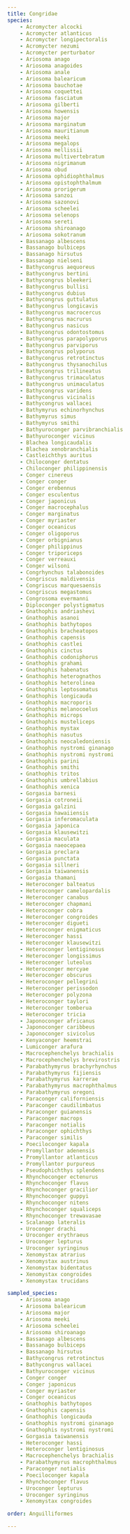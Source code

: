 ```yaml
---
title: Congridae
species:
    - Acromycter alcocki
    - Acromycter atlanticus
    - Acromycter longipectoralis
    - Acromycter nezumi
    - Acromycter perturbator
    - Ariosoma anago
    - Ariosoma anagoides
    - Ariosoma anale
    - Ariosoma balearicum
    - Ariosoma bauchotae
    - Ariosoma coquettei
    - Ariosoma fasciatum
    - Ariosoma gilberti
    - Ariosoma howensis
    - Ariosoma major
    - Ariosoma marginatum
    - Ariosoma mauritianum
    - Ariosoma meeki
    - Ariosoma megalops
    - Ariosoma mellissii
    - Ariosoma multivertebratum
    - Ariosoma nigrimanum
    - Ariosoma obud
    - Ariosoma ophidiophthalmus
    - Ariosoma opistophthalmum
    - Ariosoma prorigerum
    - Ariosoma sanzoi
    - Ariosoma sazonovi
    - Ariosoma scheelei
    - Ariosoma selenops
    - Ariosoma sereti
    - Ariosoma shiroanago
    - Ariosoma sokotranum
    - Bassanago albescens
    - Bassanago bulbiceps
    - Bassanago hirsutus
    - Bassanago nielseni
    - Bathycongrus aequoreus
    - Bathycongrus bertini
    - Bathycongrus bleekeri
    - Bathycongrus bullisi
    - Bathycongrus dubius
    - Bathycongrus guttulatus
    - Bathycongrus longicavis
    - Bathycongrus macrocercus
    - Bathycongrus macrurus
    - Bathycongrus nasicus
    - Bathycongrus odontostomus
    - Bathycongrus parapolyporus
    - Bathycongrus parviporus
    - Bathycongrus polyporus
    - Bathycongrus retrotinctus
    - Bathycongrus thysanochilus
    - Bathycongrus trilineatus
    - Bathycongrus trimaculatus
    - Bathycongrus unimaculatus
    - Bathycongrus varidens
    - Bathycongrus vicinalis
    - Bathycongrus wallacei
    - Bathymyrus echinorhynchus
    - Bathymyrus simus
    - Bathymyrus smithi
    - Bathyuroconger parvibranchialis
    - Bathyuroconger vicinus
    - Blachea longicaudalis
    - Blachea xenobranchialis
    - Castleichthys auritus
    - Chiloconger dentatus
    - Chiloconger philippinensis
    - Conger cinereus
    - Conger conger
    - Conger erebennus
    - Conger esculentus
    - Conger japonicus
    - Conger macrocephalus
    - Conger marginatus
    - Conger myriaster
    - Conger oceanicus
    - Conger oligoporus
    - Conger orbignianus
    - Conger philippinus
    - Conger triporiceps
    - Conger verreauxi
    - Conger wilsoni
    - Congrhynchus talabonoides
    - Congriscus maldivensis
    - Congriscus marquesaensis
    - Congriscus megastomus
    - Congrosoma evermanni
    - Diploconger polystigmatus
    - Gnathophis andriashevi
    - Gnathophis asanoi
    - Gnathophis bathytopos
    - Gnathophis bracheatopos
    - Gnathophis capensis
    - Gnathophis castlei
    - Gnathophis cinctus
    - Gnathophis codoniphorus
    - Gnathophis grahami
    - Gnathophis habenatus
    - Gnathophis heterognathos
    - Gnathophis heterolinea
    - Gnathophis leptosomatus
    - Gnathophis longicauda
    - Gnathophis macroporis
    - Gnathophis melanocoelus
    - Gnathophis microps
    - Gnathophis musteliceps
    - Gnathophis mystax
    - Gnathophis nasutus
    - Gnathophis neocaledoniensis
    - Gnathophis nystromi ginanago
    - Gnathophis nystromi nystromi
    - Gnathophis parini
    - Gnathophis smithi
    - Gnathophis tritos
    - Gnathophis umbrellabius
    - Gnathophis xenica
    - Gorgasia barnesi
    - Gorgasia cotroneii
    - Gorgasia galzini
    - Gorgasia hawaiiensis
    - Gorgasia inferomaculata
    - Gorgasia japonica
    - Gorgasia klausewitzi
    - Gorgasia maculata
    - Gorgasia naeocepaea
    - Gorgasia preclara
    - Gorgasia punctata
    - Gorgasia sillneri
    - Gorgasia taiwanensis
    - Gorgasia thamani
    - Heteroconger balteatus
    - Heteroconger camelopardalis
    - Heteroconger canabus
    - Heteroconger chapmani
    - Heteroconger cobra
    - Heteroconger congroides
    - Heteroconger digueti
    - Heteroconger enigmaticus
    - Heteroconger hassi
    - Heteroconger klausewitzi
    - Heteroconger lentiginosus
    - Heteroconger longissimus
    - Heteroconger luteolus
    - Heteroconger mercyae
    - Heteroconger obscurus
    - Heteroconger pellegrini
    - Heteroconger perissodon
    - Heteroconger polyzona
    - Heteroconger taylori
    - Heteroconger tomberua
    - Heteroconger tricia
    - Japonoconger africanus
    - Japonoconger caribbeus
    - Japonoconger sivicolus
    - Kenyaconger heemstrai
    - Lumiconger arafura
    - Macrocephenchelys brachialis
    - Macrocephenchelys brevirostris
    - Parabathymyrus brachyrhynchus
    - Parabathymyrus fijiensis
    - Parabathymyrus karrerae
    - Parabathymyrus macrophthalmus
    - Parabathymyrus oregoni
    - Paraconger californiensis
    - Paraconger caudilimbatus
    - Paraconger guianensis
    - Paraconger macrops
    - Paraconger notialis
    - Paraconger ophichthys
    - Paraconger similis
    - Poeciloconger kapala
    - Promyllantor adenensis
    - Promyllantor atlanticus
    - Promyllantor purpureus
    - Pseudophichthys splendens
    - Rhynchoconger ectenurus
    - Rhynchoconger flavus
    - Rhynchoconger gracilior
    - Rhynchoconger guppyi
    - Rhynchoconger nitens
    - Rhynchoconger squaliceps
    - Rhynchoconger trewavasae
    - Scalanago lateralis
    - Uroconger drachi
    - Uroconger erythraeus
    - Uroconger lepturus
    - Uroconger syringinus
    - Xenomystax atrarius
    - Xenomystax austrinus
    - Xenomystax bidentatus
    - Xenomystax congroides
    - Xenomystax trucidans

sampled_species:
    - Ariosoma anago
    - Ariosoma balearicum
    - Ariosoma major
    - Ariosoma meeki
    - Ariosoma scheelei
    - Ariosoma shiroanago
    - Bassanago albescens
    - Bassanago bulbiceps
    - Bassanago hirsutus
    - Bathycongrus retrotinctus
    - Bathycongrus wallacei
    - Bathyuroconger vicinus
    - Conger conger
    - Conger japonicus
    - Conger myriaster
    - Conger oceanicus
    - Gnathophis bathytopos
    - Gnathophis capensis
    - Gnathophis longicauda
    - Gnathophis nystromi ginanago
    - Gnathophis nystromi nystromi
    - Gorgasia taiwanensis
    - Heteroconger hassi
    - Heteroconger lentiginosus
    - Macrocephenchelys brachialis
    - Parabathymyrus macrophthalmus
    - Paraconger notialis
    - Poeciloconger kapala
    - Rhynchoconger flavus
    - Uroconger lepturus
    - Uroconger syringinus
    - Xenomystax congroides

order: Anguilliformes

---
```

